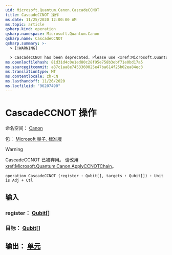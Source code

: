 ```yaml
---
uid: Microsoft.Quantum.Canon.CascadeCCNOT
title: CascadeCCNOT 操作
ms.date: 11/25/2020 12:00:00 AM
ms.topic: article
qsharp.kind: operation
qsharp.namespace: Microsoft.Quantum.Canon
qsharp.name: CascadeCCNOT
qsharp.summary: >-
  > [!WARNING]

  > CascadeCCNOT has been deprecated. Please use <xref:Microsoft.Quantum.Canon.ApplyCCNOTChain> instead.
ms.openlocfilehash: 81d31d4c0e1ed80c28f95e758b3ebf71e0bd17a5
ms.sourcegitcommit: a87c1aa8e7453360025e47ba614f25b02ea84ec3
ms.translationtype: MT
ms.contentlocale: zh-CN
ms.lasthandoff: 11/26/2020
ms.locfileid: "96207490"
---
```

# <a name="cascadeccnot-operation"></a>CascadeCCNOT 操作

命名空间： [Canon](xref:Microsoft.Quantum.Canon)

包： [Microsoft 量子. 标准版](https://nuget.org/packages/Microsoft.Quantum.Standard)


> [!WARNING]
> CascadeCCNOT 已被弃用。 请改用 <xref:Microsoft.Quantum.Canon.ApplyCCNOTChain>。



```qsharp
operation CascadeCCNOT (register : Qubit[], targets : Qubit[]) : Unit is Adj + Ctl
```


## <a name="input"></a>输入

### <a name="register--qubit"></a>register： [Qubit](xref:microsoft.quantum.lang-ref.qubit)[]




### <a name="targets--qubit"></a>目标： [Qubit](xref:microsoft.quantum.lang-ref.qubit)[]





## <a name="output--unit"></a>输出： [单元](xref:microsoft.quantum.lang-ref.unit)

